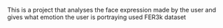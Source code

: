 This is a project that analyses the face expression made by the user and gives what emotion the user is portraying 
used FER3k dataset 
